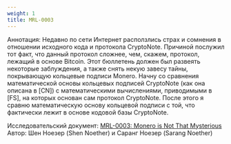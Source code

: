```yaml
---
weight: 1
title: MRL-0003
---
```


Аннотация: Недавно по сети Интернет расползлись страх и сомнения в отношении исходного кода и протокола CryptoNote. Причиной послужил тот факт, что данный протокол сложнее, чем, скажем, протокол, лежащий в основе Bitcoin. Этот бюллетень должен был развеять некоторые заблуждения, а также снять некую завесу тайны, покрывающую кольцевые подписи Monero. Начну со сравнения математической основы кольцевых подписей CryptoNote (как она описана в [CN]) с математическими вычислениями, приводимыми в [FS], на которых основан сам протокол CryptoNote. После этого я сравню математическую основу кольцевой подписи с той, что фактически лежит в основе кодовой базы CryptoNote.

Исследовательский документ: [MRL-0003: Monero is Not That Mysterious](https://web.getmonero.org/ru/resources/research-lab/pubs/MRL-0003.pdf)  
Автор: Шен Ноезер (Shen Noether) и Саранг Ноезер (Sarang Noether)  

